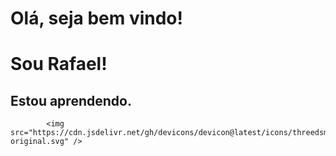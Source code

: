 # Olá, seja bem vindo!
# Sou Rafael!

## Estou aprendendo.
          
            <img src="https://cdn.jsdelivr.net/gh/devicons/devicon@latest/icons/threedsmax/threedsmax-original.svg" />
          
          
          
        



  

           
          
                  

<!--
**Rafsmacedo/Rafsmacedo** is a ✨ _special_ ✨ repository because its `README.md` (this file) appears on your GitHub profile.

Here are some ideas to get you started:

- 🔭 I’m currently working on ...
- 🌱 I’m currently learning ...
- 👯 I’m looking to collaborate on ...
- 🤔 I’m looking for help with ...
- 💬 Ask me about ...
- 📫 How to reach me: ...
- 😄 Pronouns: ...
- ⚡ Fun fact: ...
-->
